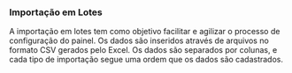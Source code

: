 ### Importação em Lotes
A importação em lotes tem como objetivo facilitar e agilizar o processo de configuração do painel.
Os dados são inseridos através de arquivos no formato CSV gerados pelo Excel. Os dados são separados
por colunas, e cada tipo de importação segue uma ordem que os dados são cadastrados.